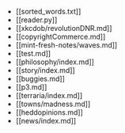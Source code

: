 - [[sorted_words.txt]]
- [[reader.py]]
- [[xkcdob/revolutionDNR.md]]
- [[copyrightCommerce.md]]
- [[mint-fresh-notes/waves.md]]
- [[test.md]]
- [[philosophy/index.md]]
- [[story/index.md]]
- [[buggies.md]]
- [[p3.md]]
- [[terraria/index.md]]
- [[towns/madness.md]]
- [[heddopinions.md]]
- [[news/index.md]]
